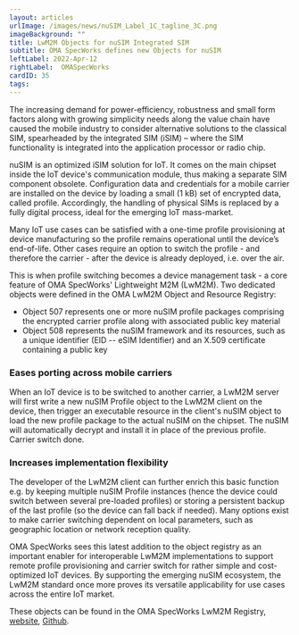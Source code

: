 ```yaml
---
layout: articles
urlImage: /images/news/nuSIM_Label_1C_tagline_3C.png
imageBackground: ""
title: LwM2M Objects for nuSIM Integrated SIM
subtitle: OMA SpecWorks defines new Objects for nuSIM
leftLabel: 2022-Apr-12
rightLabel:  OMASpecWorks
cardID: 35
tags:
---
```


The increasing demand for power-efficiency, robustness and small form factors along with growing simplicity needs along the value chain have caused the mobile industry to consider alternative solutions to the classical SIM, spearheaded by the integrated SIM (iSIM) – where the SIM functionality is integrated into the application processor or radio chip. 

<!--more-->

nuSIM is an optimized iSIM solution for IoT. It comes on the main chipset inside the IoT device's communication module, thus making a separate SIM component obsolete. Configuration data and credentials for a mobile carrier are installed on the device by loading a small (1 kB) set of encrypted data, called profile. Accordingly, the handling of physical SIMs is replaced by a fully digital process, ideal for the emerging IoT mass-market. 

Many IoT use cases can be satisfied with a one-time profile provisioning at device manufacturing so the profile remains operational until the device’s end-of-life. Other cases require an option to switch the profile - and therefore the carrier - after the device is already deployed, i.e. over the air.

This is when profile switching becomes a device management task - a core feature of OMA SpecWorks' Lightweight M2M (LwM2M). Two dedicated objects were defined in the OMA LwM2M Object and Resource Registry: 

* Object 507 represents one or more nuSIM profile packages comprising the encrypted carrier profile along with associated public key material
* Object 508 represents the nuSIM framework and its resources, such as a unique identifier (EID -- eSIM Identifier) and an X.509 certificate containing a public key 

### Eases porting across mobile carriers
When an IoT device is to be switched to another carrier, a LwM2M server will first write a new nuSIM Profile object to the LwM2M client on the device, then trigger an executable resource in the client's nuSIM object to load the new profile package to the actual nuSIM on the chipset. The nuSIM will automatically decrypt and install it in place of the previous profile. Carrier switch done.

### Increases implementation flexibility
The developer of the LwM2M client can further enrich this basic function e.g. by keeping multiple nuSIM Profile instances (hence the device could switch between several pre-loaded profiles) or storing a persistent backup of the last profile (so the device can fall back if needed). Many options exist to make carrier switching dependent on local parameters, such as geographic location or network reception quality.

OMA SpecWorks sees this latest addition to the object registry as an important enabler for interoperable LwM2M implementations to support remote profile provisioning and carrier switch for rather simple and cost-optimized IoT devices. By supporting the emerging nuSIM ecosystem, the LwM2M standard once more proves its versatile applicability for use cases across the entire IoT market.

These objects can be found in the OMA SpecWorks LwM2M Registry, [website](/lwm2m/resources/registry), [Github](https://github.com/OpenMobileAlliance/lwm2m-registry).


